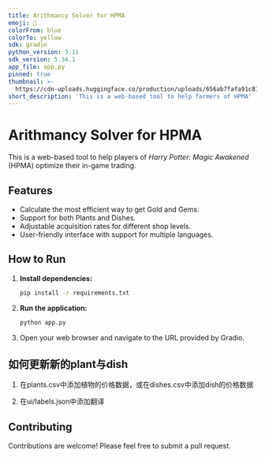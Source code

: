 ```yaml
---
title: Arithmancy Solver for HPMA
emoji: 🎡
colorFrom: blue
colorTo: yellow
sdk: gradio
python_version: 3.11
sdk_version: 5.34.1
app_file: app.py
pinned: true
thumbnail: >-
  https://cdn-uploads.huggingface.co/production/uploads/656ab7fafa91c8160906a1c2/Z-6xYlAAlZNZ75bqv4g6e.png
short_description: 'This is a web-based tool to help farmers of HPMA'
---
```


# Arithmancy Solver for HPMA

This is a web-based tool to help players of _Harry Potter: Magic Awakened_ (HPMA) optimize their in-game trading.

## Features

- Calculate the most efficient way to get Gold and Gems.
- Support for both Plants and Dishes.
- Adjustable acquisition rates for different shop levels.
- User-friendly interface with support for multiple languages.

## How to Run

1.  **Install dependencies:**
    ```bash
    pip install -r requirements.txt
    ```
2.  **Run the application:**
    ```bash
    python app.py
    ```
3.  Open your web browser and navigate to the URL provided by Gradio.

## 如何更新新的plant与dish
1. 在plants.csv中添加植物的价格数据，或在dishes.csv中添加dish的价格数据

2. 在ui/labels.json中添加翻译

## Contributing

Contributions are welcome! Please feel free to submit a pull request.

